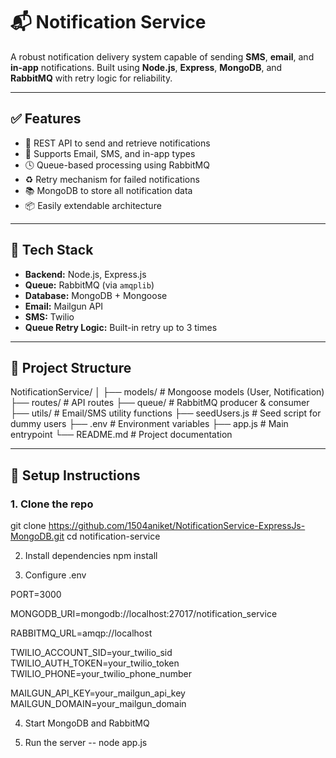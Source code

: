 # 📬 Notification Service

A robust notification delivery system capable of sending **SMS**, **email**, and **in-app** notifications. Built using **Node.js**, **Express**, **MongoDB**, and **RabbitMQ** with retry logic for reliability.

---

## ✅ Features

- 🔗 REST API to send and retrieve notifications
- 📧 Supports Email, SMS, and in-app types
- 🕓 Queue-based processing using RabbitMQ
- ♻️ Retry mechanism for failed notifications
- 📚 MongoDB to store all notification data
- 📦 Easily extendable architecture

---

## 🧠 Tech Stack

- **Backend:** Node.js, Express.js
- **Queue:** RabbitMQ (via `amqplib`)
- **Database:** MongoDB + Mongoose
- **Email:** Mailgun API
- **SMS:** Twilio
- **Queue Retry Logic:** Built-in retry up to 3 times

---

## 📁 Project Structure
NotificationService/
│
├── models/ # Mongoose models (User, Notification)
├── routes/ # API routes
├── queue/ # RabbitMQ producer & consumer
├── utils/ # Email/SMS utility functions
├── seedUsers.js # Seed script for dummy users
├── .env # Environment variables
├── app.js # Main entrypoint
└── README.md # Project documentation




---

## 🔧 Setup Instructions

### 1. Clone the repo
git clone https://github.com/1504aniket/NotificationService-ExpressJs-MongoDB.git
cd notification-service

2. Install dependencies
   npm install


3. Configure .env

PORT=3000

MONGODB_URI=mongodb://localhost:27017/notification_service

RABBITMQ_URL=amqp://localhost

TWILIO_ACCOUNT_SID=your_twilio_sid
TWILIO_AUTH_TOKEN=your_twilio_token
TWILIO_PHONE=your_twilio_phone_number

MAILGUN_API_KEY=your_mailgun_api_key
MAILGUN_DOMAIN=your_mailgun_domain


4. Start MongoDB and RabbitMQ

5. Run the server -- node app.js



